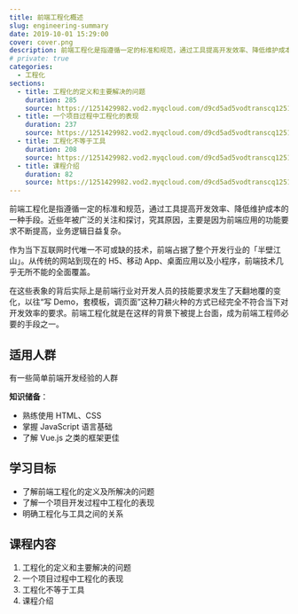 ```yaml
---
title: 前端工程化概述
slug: engineering-summary
date: 2019-10-01 15:29:00
cover: cover.png
description: 前端工程化是指遵循一定的标准和规范，通过工具提高开发效率、降低维护成本的一种手段。
# private: true
categories:
  - 工程化
sections:
  - title: 工程化的定义和主要解决的问题
    duration: 285
    source: https://1251429982.vod2.myqcloud.com/d9cd5ad5vodtranscq1251429982/9a4e916d5285890797461910025/v.f240.m3u8
  - title: 一个项目过程中工程化的表现
    duration: 237
    source: https://1251429982.vod2.myqcloud.com/d9cd5ad5vodtranscq1251429982/d1aab25f5285890797591875263/v.f240.m3u8
  - title: 工程化不等于工具
    duration: 208
    source: https://1251429982.vod2.myqcloud.com/d9cd5ad5vodtranscq1251429982/01d15f5e5285890797547813719/v.f240.m3u8
  - title: 课程介绍
    duration: 82
    source: https://1251429982.vod2.myqcloud.com/d9cd5ad5vodtranscq1251429982/01d15fba5285890797547813742/v.f240.m3u8
---
```


前端工程化是指遵循一定的标准和规范，通过工具提高开发效率、降低维护成本的一种手段。近些年被广泛的关注和探讨，究其原因，主要是因为前端应用的功能要求不断提高，业务逻辑日益复杂。

作为当下互联网时代唯一不可或缺的技术，前端占据了整个开发行业的「半壁江山」。从传统的网站到现在的 H5、移动 App、桌面应用以及小程序，前端技术几乎无所不能的全面覆盖。

在这些表象的背后实际上是前端行业对开发人员的技能要求发生了天翻地覆的变化，以往“写 Demo，套模板，调页面”这种刀耕火种的方式已经完全不符合当下对开发效率的要求。前端工程化就是在这样的背景下被提上台面，成为前端工程师必要的手段之一。

## 适用人群

有一些简单前端开发经验的人群

**知识储备**：

- 熟练使用 HTML、CSS
- 掌握 JavaScript 语言基础
- 了解 Vue.js 之类的框架更佳

## 学习目标

- 了解前端工程化的定义及所解决的问题
- 了解一个项目开发过程中工程化的表现
- 明确工程化与工具之间的关系

## 课程内容

1. 工程化的定义和主要解决的问题
2. 一个项目过程中工程化的表现
3. 工程化不等于工具
4. 课程介绍
